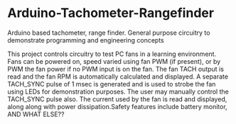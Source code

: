 # Arduino-Tachometer-Rangefinder
Arduino based tachometer, range finder. General purpose circuitry to demonstrate programming and engineering concepts

This project controls circuitry to test PC fans in a learning environment.
Fans can be powered on, speed varied using fan PWM (if present), or by PWM the fan power if no PWM input is on the fan. The fan TACH output is read and the fan RPM is automatically calculated and displayed. A separate TACH_SYNC pulse of 1 msec is generated and is used to strobe the fan using LEDs for demonstration purposes. The user may manually control the TACH_SYNC pulse also. The current used by the fan is read and displayed, along along with power dissipation.Safety features include battery monitor, AND WHAT ELSE??
